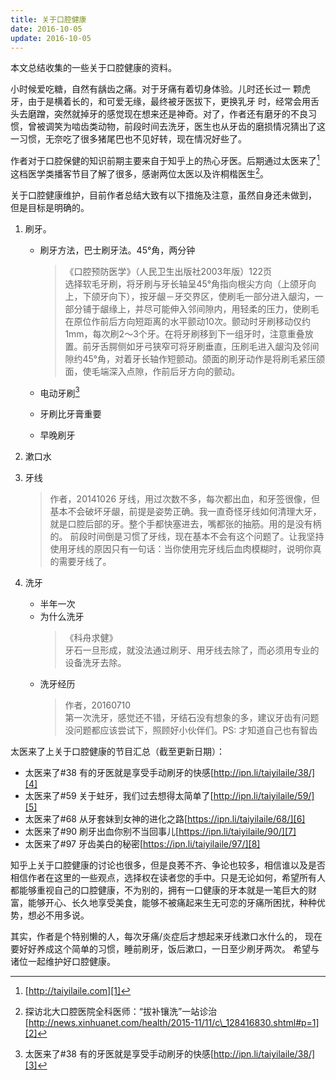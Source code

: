 ```yaml
---
title: 关于口腔健康
date: 2016-10-05
update: 2016-10-05
---
```


本文总结收集的一些关于口腔健康的资料。

小时候爱吃糖，自然有龋齿之痛。对于牙痛有着切身体验。儿时还长过一
颗虎牙，由于是横着长的，和可爱无缘，最终被牙医拔下，更换乳牙
时，经常会用舌头去磨蹭，突然就掉牙的感觉现在想来还是神奇。对了，作者还有磨牙的不良习惯，曾被调笑为啮齿类动物，前段时间去洗牙，医生也从牙齿的磨损情况猜出了这一习惯，无奈吃了很多猪尾巴也不见好转，现在情况好些了。

作者对于口腔保健的知识前期主要来自于知乎上的热心牙医。后期通过太医来了[^1]这档医学类播客节目了解了很多，感谢两位太医以及许桐楷医生[^2]。

关于口腔健康维护，目前作者总结大致有以下措施及注意，虽然自身还未做到，
但是目标是明确的。

1. 刷牙。
	* 刷牙方法，巴士刷牙法。45°角，两分钟
		> 《口腔预防医学》（人民卫生出版社2003年版）122页  
		> 选择软毛牙刷，将牙刷与牙长轴呈45°角指向根尖方向（上颌牙向上，下颌牙向下），按牙龈－牙交界区，使刷毛一部分进入龈沟，一部分铺于龈缘上，并尽可能伸入邻间隙内，用轻柔的压力，使刷毛在原位作前后方向短距离的水平颤动10次。颤动时牙刷移动仅约1mm，每次刷2～3个牙。在将牙刷移到下一组牙时，注意重叠放置。前牙舌腭侧如牙弓狭窄可将牙刷垂直，压刷毛进入龈沟及邻间隙约45°角，对着牙长轴作短颤动。颌面的刷牙动作是将刷毛紧压颌面，使毛端深入点隙，作前后牙方向的颤动。

	* 电动牙刷[^3]
	* 牙刷比牙膏重要
	* 早晚刷牙
2. 漱口水
3. 牙线
	> 作者，20141026
	> 牙线，用过次数不多，每次都出血，和牙签很像，但基本不会破坏牙龈，前提是姿势正确。我一直奇怪牙线如何清理大牙，就是口腔后部的牙。整个手都快塞进去，嘴都张的抽筋。用的是没有柄的。
	> 前段时间倒是习惯了牙线，现在基本不会有这个问题了。让我坚持使用牙线的原因只有一句话：当你使用完牙线后血肉模糊时，说明你真的需要牙线了。

4. 洗牙
	* 半年一次
	* 为什么洗牙
		> 《科舟求健》  
		> 牙石一旦形成，就没法通过刷牙、用牙线去除了，而必须用专业的设备洗牙去除。
	* 洗牙经历
		> 作者，20160710  
		> 第一次洗牙，感觉还不错，牙结石没有想象的多，建议牙齿有问题没问题都应该尝试下，照顾好小伙伴们。PS: 才知道自己也有智齿


太医来了上关于口腔健康的节目汇总（截至更新日期）：

* 太医来了#38 有的牙医就是享受手动刷牙的快感[http://ipn.li/taiyilaile/38/][4]
* 太医来了#59 关于蛀牙，我们过去想得太简单了[http://ipn.li/taiyilaile/59/][5]
* 太医来了#68 从牙套妹到女神的进化之路[https://ipn.li/taiyilaile/68/][6]
* 太医来了#90 刷牙出血你别不当回事儿[https://ipn.li/taiyilaile/90/][7]
* 太医来了#97 牙齿美白的秘密[https://ipn.li/taiyilaile/97/][8]

知乎上关于口腔健康的讨论也很多，但是良莠不齐、争论也较多，相信谁以及是否相信作者在这里的一些观点，选择权在读者您的手中。只是无论如何，希望所有人都能够重视自己的口腔健康，不为别的，拥有一口健康的牙本就是一笔巨大的财富，能够开心、长久地享受美食，能够不被痛起来生无可恋的牙痛所困扰，种种优势，想必不用多说。

其实，作者是个特别懒的人，每次牙痛/炎症后才想起来牙线漱口水什么的，
现在要好好养成这个简单的习惯，睡前刷牙，饭后漱口，一日至少刷牙两次。
希望与诸位一起维护好口腔健康。

[^1]:	[http://taiyilaile.com][1]

[^2]:	探访北大口腔医院全科医师：“拔补镶洗”一站诊治[http://news.xinhuanet.com/health/2015-11/11/c\_128416830.shtml#p=1][2]

[^3]:	太医来了#38 有的牙医就是享受手动刷牙的快感[http://ipn.li/taiyilaile/38/][3]

[1]:	http://taiyilaile.com
[2]:	http://news.xinhuanet.com/health/2015-11/11/c_128416830.shtml#p=1
[3]:	http://ipn.li/taiyilaile/38/
[4]:	http://ipn.li/taiyilaile/38/
[5]:	http://ipn.li/taiyilaile/59/
[6]:	https://ipn.li/taiyilaile/68/
[7]:	https://ipn.li/taiyilaile/90/
[8]:	https://ipn.li/taiyilaile/97/